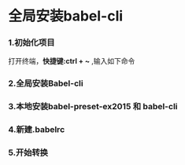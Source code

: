 # 全局安装babel-cli

### 1.初始化项目
打开终端，**快捷键:ctrl + ~** ,输入如下命令
### 2.全局安装Babel-cli
### 3.本地安装babel-preset-ex2015 和 babel-cli
### 4.新建.babelrc
### 5.开始转换 